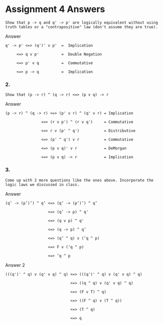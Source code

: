 # Assignment 4 Answers

	Show that p -> q and q' -> p' are logically equivalent without using truth tables or a "contrapositive" law (don't assume they are true).

Answer

	q' -> p' <=> (q')' v p'  =  Implication

         <=> q v p'      	 =  Double Negation

         <=> p' v q      	 =  Commutative

         <=> p -> q      	 =  Implication

### 2.

	Show that (p -> r) ^ (q -> r) <=> (p v q) -> r

Answer 

	(p -> r) ^ (q -> r) <=> (p' v r) ^ (q' v r) = Implication

                    <=> (r v p') ^ (r v q')     = Commutative

                    <=> r v (p' ^ q')           = Distributive

                    <=> (p' ^ q') v r           = Commutative

                    <=> (p v q)' v r            = DeMorgan

                    <=> (p v q) -> r            = Implication

### 3.

	Come up with 2 more questions like the ones above. Incorporate the logic laws we discussed in class.

Answer

	(q’ -> (p’)’) ^ q’ <=> (q’ -> (p’)’) ^ q’
	
					   <=> (q’ -> p) ^ q'

					   <=> (q v p) ^ q'

					   <=> (q -> p) ^ q’

					   <=> (q’ ^ q) v (‘q ^ p)

					   <=> F v (‘q ^ p)

					   <=> ‘q ^ p

Answer 2
	
	(((q')' ^ q) v (q' v q) ^ q) <=> (((q')' ^ q) v (q' v q) ^ q)

						  		 <=> ((q ^ q) v (q' v q) ^ q)

						  		 <=> (F v T) ^ q)

						  		 <=> ((F ^ q) v (T ^ q))

						  		 <=> (T ^ q)

						  		 <=> q



